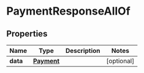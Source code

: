 

# PaymentResponseAllOf

## Properties

Name | Type | Description | Notes
------------ | ------------- | ------------- | -------------
**data** | [**Payment**](Payment.md) |  |  [optional]



